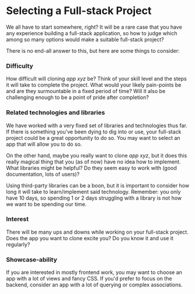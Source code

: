 # Selecting a Full-stack Project

We all have to start somewhere, right? It will be a rare case that you have any
experience building a full-stack application, so how to judge which among so
many options would make a suitable full-stack project?

There is no end-all answer to this, but here are some things to consider:

### Difficulty

How difficult will cloning *app xyz* be? Think of your skill level and the steps
it will take to complete the project. What would your likely pain-points be and
are they surmountable in a fixed period of time? Will it also be challenging
enough to be a point of pride after completion?

### Related technologies and libraries

We have worked with a very fixed set of libraries and technologies thus far. If
there is something you've been dying to dig into or use, your full-stack project
could be a great opportunity to do so. You may want to select an app that will
allow you to do so.

On the other hand, maybe you really want to clone *app xyz*, but it does this
really magical thing that you (as of now) have no idea how to implement. What
libraries might be helpful? Do they seem easy to work with (good documentation,
lots of users)?

Using third-party libraries can be a boon, but it is important to consider how
long it will take to learn/implement said technology. Remember: you only have 10
days, so spending 1 or 2 days struggling with a library is not how we want to be
spending our time.

### Interest

There will be many ups and downs while working on your full-stack project. Does
the app you want to clone excite you? Do you know it and use it regularly?

### Showcase-ability

If you are interested in mostly frontend work, you may want to choose an app
with a lot of views and fancy CSS. If you'd prefer to focus on the backend,
consider an app with a lot of querying or complex associations.
